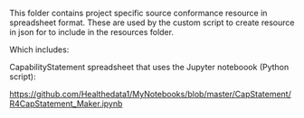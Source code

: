 This folder contains project specific source conformance resource in spreadsheet format.  These are used by the custom script to create resource in json for to include in the resources folder.

Which includes:

CapabilityStatement spreadsheet that uses the Jupyter noteboook (Python script):

https://github.com/Healthedata1/MyNotebooks/blob/master/CapStatement/R4CapStatement_Maker.ipynb
